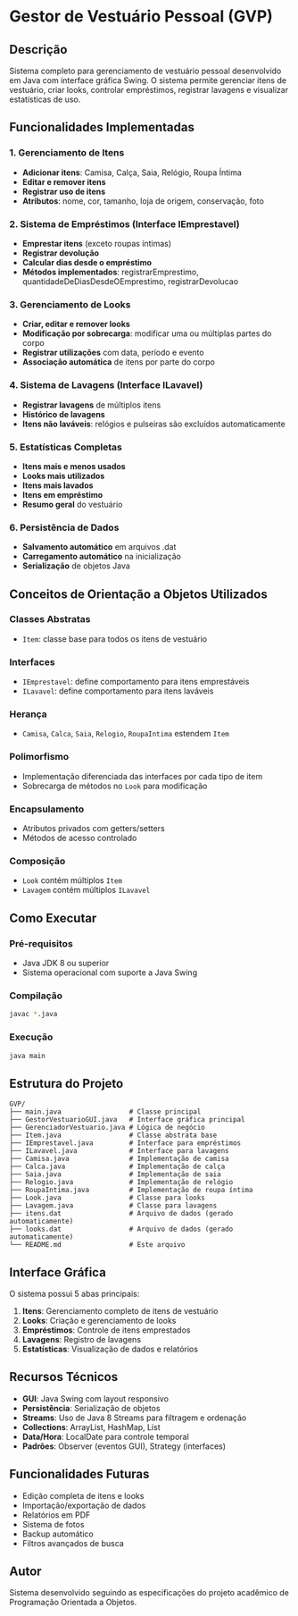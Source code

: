 # Gestor de Vestuário Pessoal (GVP)

## Descrição
Sistema completo para gerenciamento de vestuário pessoal desenvolvido em Java com interface gráfica Swing. O sistema permite gerenciar itens de vestuário, criar looks, controlar empréstimos, registrar lavagens e visualizar estatísticas de uso.

## Funcionalidades Implementadas

### 1. Gerenciamento de Itens
- **Adicionar itens**: Camisa, Calça, Saia, Relógio, Roupa Íntima
- **Editar e remover itens**
- **Registrar uso de itens**
- **Atributos**: nome, cor, tamanho, loja de origem, conservação, foto

### 2. Sistema de Empréstimos (Interface IEmprestavel)
- **Emprestar itens** (exceto roupas íntimas)
- **Registrar devolução**
- **Calcular dias desde o empréstimo**
- **Métodos implementados**: registrarEmprestimo, quantidadeDeDiasDesdeOEmprestimo, registrarDevolucao

### 3. Gerenciamento de Looks
- **Criar, editar e remover looks**
- **Modificação por sobrecarga**: modificar uma ou múltiplas partes do corpo
- **Registrar utilizações** com data, período e evento
- **Associação automática** de itens por parte do corpo

### 4. Sistema de Lavagens (Interface ILavavel)
- **Registrar lavagens** de múltiplos itens
- **Histórico de lavagens**
- **Itens não laváveis**: relógios e pulseiras são excluídos automaticamente

### 5. Estatísticas Completas
- **Itens mais e menos usados**
- **Looks mais utilizados**
- **Itens mais lavados**
- **Itens em empréstimo**
- **Resumo geral** do vestuário

### 6. Persistência de Dados
- **Salvamento automático** em arquivos .dat
- **Carregamento automático** na inicialização
- **Serialização** de objetos Java

## Conceitos de Orientação a Objetos Utilizados

### Classes Abstratas
- `Item`: classe base para todos os itens de vestuário

### Interfaces
- `IEmprestavel`: define comportamento para itens emprestáveis
- `ILavavel`: define comportamento para itens laváveis

### Herança
- `Camisa`, `Calca`, `Saia`, `Relogio`, `RoupaIntima` estendem `Item`

### Polimorfismo
- Implementação diferenciada das interfaces por cada tipo de item
- Sobrecarga de métodos no `Look` para modificação

### Encapsulamento
- Atributos privados com getters/setters
- Métodos de acesso controlado

### Composição
- `Look` contém múltiplos `Item`
- `Lavagem` contém múltiplos `ILavavel`

## Como Executar

### Pré-requisitos
- Java JDK 8 ou superior
- Sistema operacional com suporte a Java Swing

### Compilação
```bash
javac *.java
```

### Execução
```bash
java main
```

## Estrutura do Projeto

```
GVP/
├── main.java                 # Classe principal
├── GestorVestuarioGUI.java   # Interface gráfica principal
├── GerenciadorVestuario.java # Lógica de negócio
├── Item.java                 # Classe abstrata base
├── IEmprestavel.java         # Interface para empréstimos
├── ILavavel.java             # Interface para lavagens
├── Camisa.java               # Implementação de camisa
├── Calca.java                # Implementação de calça
├── Saia.java                 # Implementação de saia
├── Relogio.java              # Implementação de relógio
├── RoupaIntima.java          # Implementação de roupa íntima
├── Look.java                 # Classe para looks
├── Lavagem.java              # Classe para lavagens
├── itens.dat                 # Arquivo de dados (gerado automaticamente)
├── looks.dat                 # Arquivo de dados (gerado automaticamente)
└── README.md                 # Este arquivo
```

## Interface Gráfica

O sistema possui 5 abas principais:

1. **Itens**: Gerenciamento completo de itens de vestuário
2. **Looks**: Criação e gerenciamento de looks
3. **Empréstimos**: Controle de itens emprestados
4. **Lavagens**: Registro de lavagens
5. **Estatísticas**: Visualização de dados e relatórios

## Recursos Técnicos

- **GUI**: Java Swing com layout responsivo
- **Persistência**: Serialização de objetos
- **Streams**: Uso de Java 8 Streams para filtragem e ordenação
- **Collections**: ArrayList, HashMap, List
- **Data/Hora**: LocalDate para controle temporal
- **Padrões**: Observer (eventos GUI), Strategy (interfaces)

## Funcionalidades Futuras

- Edição completa de itens e looks
- Importação/exportação de dados
- Relatórios em PDF
- Sistema de fotos
- Backup automático
- Filtros avançados de busca

## Autor
Sistema desenvolvido seguindo as especificações do projeto acadêmico de Programação Orientada a Objetos.